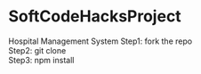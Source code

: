 # SoftCodeHacksProject
Hospital Management System
Step1: fork the repo <br/>
Step2: git clone <repo-link> <br/>
Step3: npm install <br/>
